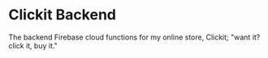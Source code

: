 # Clickit Backend

The backend Firebase cloud functions for my online store, Clickit; "want it? click it, buy it."
